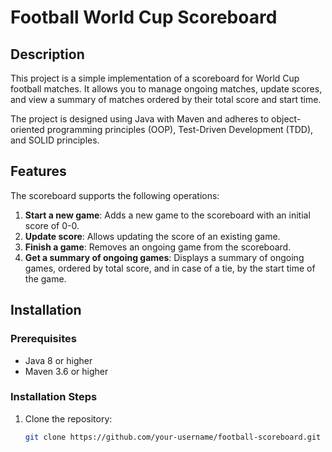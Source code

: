 # Football World Cup Scoreboard

## Description

This project is a simple implementation of a scoreboard for World Cup football matches. It allows you to manage ongoing matches, update scores, and view a summary of matches ordered by their total score and start time.

The project is designed using Java with Maven and adheres to object-oriented programming principles (OOP), Test-Driven Development (TDD), and SOLID principles.

## Features

The scoreboard supports the following operations:

1. **Start a new game**: Adds a new game to the scoreboard with an initial score of 0-0.
2. **Update score**: Allows updating the score of an existing game.
3. **Finish a game**: Removes an ongoing game from the scoreboard.
4. **Get a summary of ongoing games**: Displays a summary of ongoing games, ordered by total score, and in case of a tie, by the start time of the game.


## Installation

### Prerequisites

- Java 8 or higher
- Maven 3.6 or higher

### Installation Steps

1. Clone the repository:
   ```bash
   git clone https://github.com/your-username/football-scoreboard.git


